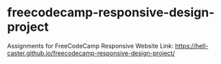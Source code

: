 # freecodecamp-responsive-design-project
Assignments for FreeCodeCamp Responsive Website
Link: https://hell-caster.github.io/freecodecamp-responsive-design-project/ 
